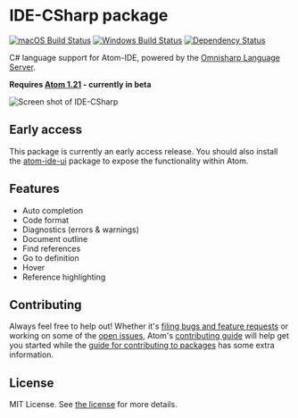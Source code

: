 # IDE-CSharp package
[![macOS Build Status](https://travis-ci.org/atom/ide-csharp.svg?branch=master)](https://travis-ci.org/atom/ide-csharp) [![Windows Build Status](https://ci.appveyor.com/api/projects/status/txnainm2sfa365pi?svg=true)](https://ci.appveyor.com/project/Atom/ide-csharp/branch/master) [![Dependency Status](https://david-dm.org/atom/ide-csharp.svg)](https://david-dm.org/atom/ide-csharp)

C# language support for Atom-IDE, powered by the [Omnisharp Language Server](https://github.com/OmniSharp/omnisharp-node-client).

**Requires [Atom 1.21](https://atom.io/beta) - currently in beta**

![Screen shot of IDE-CSharp](https://user-images.githubusercontent.com/118951/30307350-760ff6f8-9732-11e7-95e8-639845b51153.png)

## Early access
This package is currently an early access release.  You should also install the [atom-ide-ui](https://atom.io/packages/atom-ide-ui) package to expose the functionality within Atom.

## Features

* Auto completion
* Code format
* Diagnostics (errors & warnings)
* Document outline
* Find references
* Go to definition
* Hover
* Reference highlighting

## Contributing
Always feel free to help out!  Whether it's [filing bugs and feature requests](https://github.com/atom/languageserver-csharp/issues/new) or working on some of the [open issues](https://github.com/atom/languageserver-csharp/issues), Atom's [contributing guide](https://github.com/atom/atom/blob/master/CONTRIBUTING.md) will help get you started while the [guide for contributing to packages](https://github.com/atom/atom/blob/master/docs/contributing-to-packages.md) has some extra information.

## License
MIT License.  See [the license](LICENSE.md) for more details.
